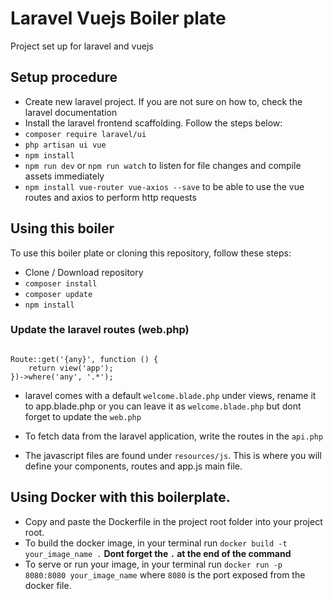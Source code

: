 # Laravel Vuejs Boiler plate
<p>Project set up for laravel and vuejs</p>

## Setup procedure
- Create new laravel project. If you are not sure on how to, check the laravel documentation
- Install the laravel frontend scaffolding. Follow the steps below:
- ```composer require laravel/ui```
- ```php artisan ui vue```
- ```npm install```
- ```npm run dev``` or ```npm run watch``` to listen for file changes and compile assets immediately
- ```npm install vue-router vue-axios --save``` to be able to use the vue routes and axios to perform http requests

## Using this boiler
<p>To use this boiler plate or cloning this repository, follow these steps:</p>

- Clone / Download repository
- ```composer install```
- ```composer update```
- ```npm install```

### Update the laravel routes (web.php)
<pre><code>
Route::get('{any}', function () {
    return view('app');
})->where('any', '.*');
</code></pre>
- laravel comes with a default ```welcome.blade.php``` under views, rename it to app.blade.php or you can leave it as ```welcome.blade.php``` but dont forget to update the ```web.php```

- To fetch data from the laravel application, write the routes in the ```api.php```
- The javascript files are found under ```resources/js```. This is where you will define your components, routes and app.js main file.


## Using Docker with this boilerplate.
- Copy and paste the Dockerfile in the project root folder into your project root.
- To build the docker image, in your terminal run ```docker build -t your_image_name .``` <b>Dont forget the ```.``` at the end of the command</b>
- To serve or run your image, in your terminal run ```docker run -p 8080:8080 your_image_name``` where ```8080``` is the port exposed from the docker file.
